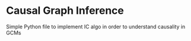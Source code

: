 # Causal Graph Inference
Simple Python file to implement IC algo in order to understand causality in GCMs
